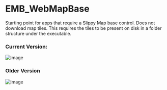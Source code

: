 # EMB_WebMapBase
Starting point for apps that require a Slippy Map base control.
Does not download map tiles. This requires the tiles to be present on disk in a folder structure under the executable.
### Current Version:
![image](https://github.com/user-attachments/assets/85773274-8e94-41ba-8451-72c24f204bc1)

### Older Version
![image](https://github.com/Flinterpop/EMB_WebMapBase/assets/139028622/5510cca0-aa68-4c4a-9422-ea8ac1326fcf)




